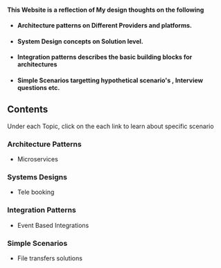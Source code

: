#### This Website is a reflection of My design thoughts on the following 

- #### **Architecture patterns** on Different Providers and platforms.
- #### **System Design** concepts on Solution level.
- #### **Integration patterns** describes the basic building blocks for architectures
- #### **Simple Scenarios** targetting hypothetical scenario's , Interview questions etc. 


## Contents
Under each Topic, click on the each link to learn about specific scenario
### Architecture Patterns
-  Microservices

### Systems Designs 
- Tele booking

### Integration Patterns
- Event Based Integrations 

### Simple Scenarios 
- File transfers solutions 
